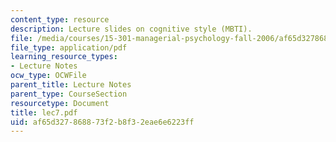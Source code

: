 ```yaml
---
content_type: resource
description: Lecture slides on cognitive style (MBTI).
file: /media/courses/15-301-managerial-psychology-fall-2006/af65d327868873f2b8f32eae6e6223ff_lec7.pdf
file_type: application/pdf
learning_resource_types:
- Lecture Notes
ocw_type: OCWFile
parent_title: Lecture Notes
parent_type: CourseSection
resourcetype: Document
title: lec7.pdf
uid: af65d327-8688-73f2-b8f3-2eae6e6223ff
---
```


